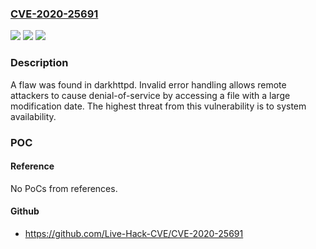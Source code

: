 ### [CVE-2020-25691](https://cve.mitre.org/cgi-bin/cvename.cgi?name=CVE-2020-25691)
![](https://img.shields.io/static/v1?label=Product&message=darkhttpd&color=blue)
![](https://img.shields.io/static/v1?label=Version&message=versions%20up%20to%20and%20including%20darkhttpd-1.13-1%20&color=brightgreen)
![](https://img.shields.io/static/v1?label=Vulnerability&message=CWE-755&color=brightgreen)

### Description

A flaw was found in darkhttpd. Invalid error handling allows remote attackers to cause denial-of-service by accessing a file with a large modification date. The highest threat from this vulnerability is to system availability.

### POC

#### Reference
No PoCs from references.

#### Github
- https://github.com/Live-Hack-CVE/CVE-2020-25691

